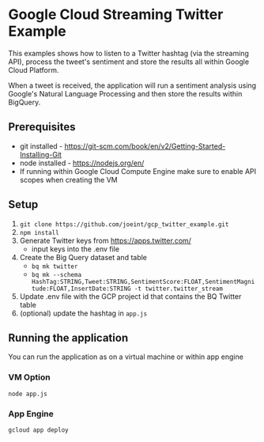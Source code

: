 # Google Cloud Streaming Twitter Example
This examples shows how to listen to a Twitter hashtag (via the streaming API), process the tweet's sentiment and store the results all within Google Cloud Platform.

When a tweet is received, the application will run a sentiment analysis using Google's Natural Language Processing and then store the results within BigQuery.


## Prerequisites
* git installed - https://git-scm.com/book/en/v2/Getting-Started-Installing-Git
* node installed - https://nodejs.org/en/
* If running within Google Cloud Compute Engine make sure to enable API scopes when creating the VM


## Setup 
1. ``git clone https://github.com/joeint/gcp_twitter_example.git``
2. ``npm install``
3. Generate Twitter keys from https://apps.twitter.com/
    * input keys into the .env file
4. Create the Big Query dataset and table
    * ``bq mk twitter``
    * ``bq mk --schema HashTag:STRING,Tweet:STRING,SentimentScore:FLOAT,SentimentMagnitude:FLOAT,InsertDate:STRING -t twitter.twitter_stream``
5. Update .env file with the GCP project id that contains the BQ Twitter table
6. (optional) update the hashtag in ``app.js`` 

## Running the application
You can run the application as on a virtual machine or within app engine
### VM Option
``node app.js``
### App Engine
``gcloud app deploy``
